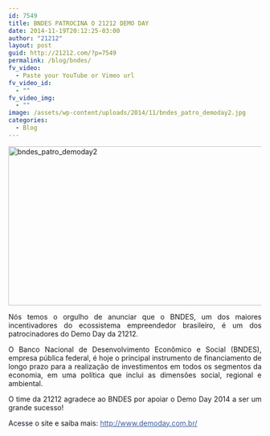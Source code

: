 ```yaml
---
id: 7549
title: BNDES PATROCINA O 21212 DEMO DAY
date: 2014-11-19T20:12:25-03:00
author: "21212"
layout: post
guid: http://21212.com/?p=7549
permalink: /blog/bndes/
fv_video:
  - Paste your YouTube or Vimeo url
fv_video_id:
  - ""
fv_video_img:
  - ""
image: /assets/wp-content/uploads/2014/11/bndes_patro_demoday2.jpg
categories:
  - Blog
---
```

[<img class="aligncenter wp-image-7551" src="{{ site.url }}/assets/wp-content/uploads/2014/11/bndes_patro_demoday2.jpg" alt="bndes_patro_demoday2" width="540" height="317" srcset="{{ site.url }}/assets/wp-content/uploads/2014/11/bndes_patro_demoday2.jpg 711w, {{ site.url }}/assets/wp-content/uploads/2014/11/bndes_patro_demoday2-300x176.jpg 300w" sizes="(max-width: 540px) 100vw, 540px" />](http://21212.com/assets/wp-content/uploads/2014/11/bndes_patro_demoday2.jpg)

<p style="text-align: justify;">
  Nós temos o orgulho de anunciar que o BNDES, um dos maiores incentivadores do ecossistema empreendedor brasileiro, é um dos patrocinadores do Demo Day da 21212.
</p>

<p style="text-align: justify;">
  O Banco Nacional de Desenvolvimento Econômico e Social (BNDES), empresa pública federal, é hoje o principal instrumento de financiamento de longo prazo para a realização de investimentos em todos os segmentos da economia, em uma política que inclui as dimensões social, regional e ambiental.
</p>

<p style="text-align: justify;">
  O time da 21212 agradece ao BNDES por apoiar o Demo Day 2014 a ser um grande sucesso!<a href="http://21212.com/assets/wp-content/uploads/2014/11/bndes_patro_demoday2.jpg"><br /> </a>
</p>

<p style="text-align: justify;">
  <span style="color: #141823;">Acesse o site e saiba mais: </span><a style="color: #3b5998;" href="http://www.demoday.com.br/" target="_blank" rel="nofollow nofollow">http://www.demoday.com.br/</a>
</p>